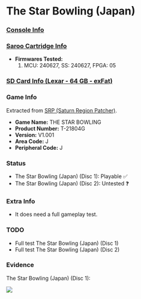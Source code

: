 # The Star Bowling (Japan)

### [Console Info](../../../../Info/Consoles/VA13/README.md)

### [Saroo Cartridge Info](../../../../Info/Cartridges/GuangzhouSanStarOnlineShop/1.6/README.md)

- <b>Firmwares Tested:</b>
  1. MCU: 240627, SS: 240627, FPGA: 05

### [SD Card Info (Lexar - 64 GB - exFat)](../../../../Info/SdCards/Lexar/64GB/exfat/README.md)

### Game Info

Extracted from [SRP (Saturn Region Patcher)](https://segaxtreme.net/resources/saturn-region-patcher.81/download).

- <b>Game Name:</b> THE STAR BOWLING
- <b>Product Number:</b> T-21804G
- <b>Version:</b> V1.001
- <b>Area Code:</b> J
- <b>Peripheral Code:</b> J

### Status

- The Star Bowling (Japan) (Disc 1): Playable :white_check_mark:
- The Star Bowling (Japan) (Disc 2): Untested :question:

### Extra Info

- It does need a full gameplay test.

### TODO

- Full test The Star Bowling (Japan) (Disc 1)
- Full test The Star Bowling (Japan) (Disc 2)

### Evidence

The Star Bowling (Japan) (Disc 1):

[![](https://img.youtube.com/vi/3ru-4PTDSWM/0.jpg)](https://www.youtube.com/watch?v=3ru-4PTDSWM)
